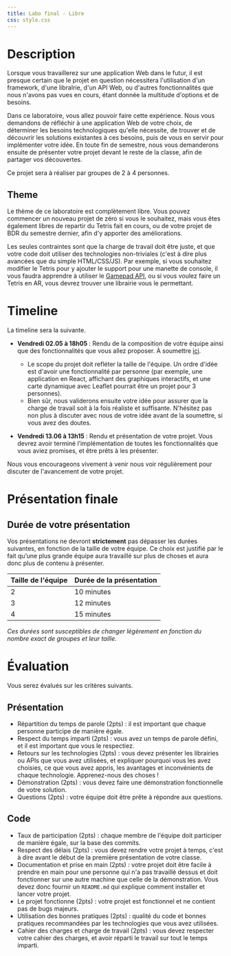 ```yaml
---
title: Labo final - Libre
css: style.css
---
```


# Description

Lorsque vous travaillerez sur une application Web dans le futur, il est presque
certain que le projet en question nécessitera l'utilisation d'un framework,
d'une libraIrie, d'un API Web, ou d'autres fonctionnalités que nous n'avons pas
vues en cours, étant donnée la multitude d'options et de besoins.

Dans ce laboratoire, vous allez pouvoir faire cette expérience. Nous vous
demandons de réfléchir à une application Web de votre choix, de déterminer les
besoins technologiques qu'elle nécessite, de trouver et de découvrir les
solutions existantes à ces besoins, puis de vous en servir pour implémenter
votre idée. En toute fin de semestre, nous vous demanderons ensuite de présenter
votre projet devant le reste de la classe, afin de partager vos découvertes.

Ce projet sera à réaliser par groupes de 2 à 4 personnes.

## Theme

Le thème de ce laboratoire est complètement libre. Vous pouvez commencer un
nouveau projet de zéro si vous le souhaitez, mais vous êtes également libres de
repartir du Tetris fait en cours, ou de votre projet de BDR du semestre dernier,
afin d'y apporter des améliorations.

Les seules contraintes sont que la charge de travail doit être juste, et que
votre code doit utiliser des technologies non-triviales (c'est à dire plus
avancées que du simple HTML/CSS/JS). Par exemple, si vous souhaitez modifier le
Tetris pour y ajouter le support pour une manette de console, il vous faudra
apprendre à utiliser le
[Gamepad API](https://developer.mozilla.org/en-US/docs/Games/Techniques/Controls_Gamepad_API),
ou si vous voulez faire un Tetris en AR, vous devrez trouver une librairie vous
le permettant.

# Timeline

La timeline sera la suivante.

- **Vendredi 02.05 à 18h05** : Rendu de la composition de votre équipe ainsi que
  des fonctionnalités que vous allez proposer. À soumettre
  [ici](https://hessoit-my.sharepoint.com/:x:/g/personal/olivier_lemer_hes-so_ch/EQ_LrsuCE6pPs24H1FPW5_wBQhitN0H9dGMke0uM_OcP9w?e=QHDCvb&nav=MTVfezAwMDAwMDAwLTAwMDEtMDAwMC0wMDAwLTAwMDAwMDAwMDAwMH0).

  - Le scope du projet doit refléter la taille de l'équipe. Un ordre d'idée est
    d'avoir une fonctionnalité par personne (par exemple, une application en
    React, affichant des graphiques interactifs, et une carte dynamique avec
    Leaflet pourrait être un projet pour 3 personnes).
  - Bien sûr, nous validerons ensuite votre idée pour assurer que la charge de
    travail soit à la fois réaliste et suffisante. N'hésitez pas non plus à
    discuter avec nous de votre idée avant de la soumettre, si vous avez des
    doutes.

- **Vendredi 13.06 à 13h15** : Rendu et présentation de votre projet. Vous
  devrez avoir terminé l’implémentation de toutes les fonctionnalités que vous
  aviez promises, et être prêts à les présenter.

Nous vous encourageons vivement à venir nous voir régulièrement pour discuter de
l'avancement de votre projet.

# Présentation finale

## Durée de votre présentation

Vos présentations ne devront **strictement** pas dépasser les durées suivantes,
en fonction de la taille de votre équipe. Ce choix est justifié par le fait
qu’une plus grande équipe aura travaillé sur plus de choses et aura donc plus de
contenu à présenter.

| Taille de l'équipe | Durée de la présentation |
| ------------------ | ------------------------ |
| 2                  | 10 minutes               |
| 3                  | 12 minutes               |
| 4                  | 15 minutes               |

<!--| 1                  | 7 minutes                |-->

_Ces durées sont susceptibles de changer légèrement en fonction du nombre exact
de groupes et leur taille._

# Évaluation

Vous serez évalués sur les critères suivants.

## Présentation

- Répartition du temps de parole (2pts) : il est important que chaque personne
  participe de manière égale.
- Respect du temps imparti (2pts) : vous avez un temps de parole défini, et il
  est important que vous le respectiez.
- Retours sur les technologies (2pts) : vous devez présenter les librairies ou
  APIs que vous avez utilisées, et expliquer pourquoi vous les avez choisies, ce
  que vous avez appris, les avantages et inconvénients de chaque technologie.
  Apprenez-nous des choses !
- Démonstration (2pts) : vous devez faire une démonstration fonctionnelle de
  votre solution.
- Questions (2pts) : votre équipe doit être prête à répondre aux questions.

## Code

- Taux de participation (2pts) : chaque membre de l'équipe doit participer de
  manière égale, sur la base des commits.
- Respect des délais (2pts) : vous devez rendre votre projet à temps, c'est à
  dire avant le début de la première présentation de votre classe.
- Documentation et prise en main (2pts) : votre projet doit être facile à
  prendre en main pour une personne qui n'a pas travaillé dessus et doit
  fonctionner sur une autre machine que celle de la démonstration. Vous devez
  donc fournir un `README.md` qui explique comment installer et lancer votre
  projet.
- Le projet fonctionne (2pts) : votre projet est fonctionnel et ne contient pas
  de bugs majeurs.
- Utilisation des bonnes pratiques (2pts) : qualité du code et bonnes pratiques
  recommandées par les technologies que vous avez utilisées.
- Cahier des charges et charge de travail (2pts) : vous devez respecter votre
  cahier des charges, et avoir réparti le travail sur tout le temps imparti.
